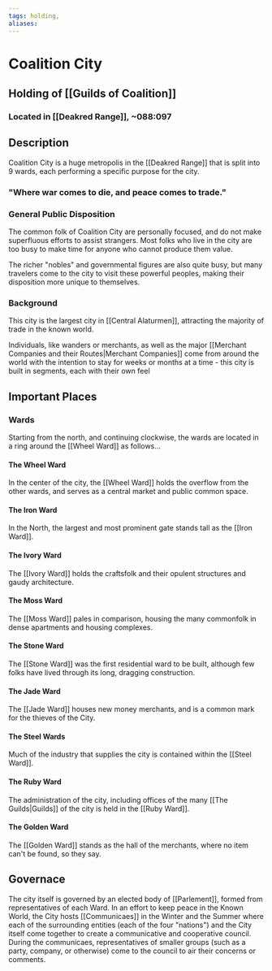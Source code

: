 ```yaml
---
tags: holding,
aliases:
---
```

# Coalition City
## Holding of [[Guilds of Coalition]]
### Located in [[Deakred Range]], ~088:097
## Description
Coalition City is a huge metropolis in the [[Deakred Range]] that is split into 9 wards, each performing a specific purpose for the city. 
### "Where war comes to die, and peace comes to trade."
### General Public Disposition

The common folk of Coalition City are personally focused, and do not make superfluous efforts to assist strangers. Most folks who live in the city are too busy to make time for anyone who cannot produce them value.

The richer "nobles" and governmental figures are also quite busy, but many travelers come to the city to visit these powerful peoples, making their disposition more unique to themselves.

### Background
This city is the largest city in [[Central Alaturmen]], attracting the majority of trade in the known world.

Individuals, like wanders or merchants, as well as the major [[Merchant Companies and their Routes|Merchant Companies]] come from around the world with the intention to stay for weeks or months at a time - this city is built in segments, each with their own feel

## Important Places
### Wards
Starting from the north, and continuing clockwise, the wards are located in a ring around the [[Wheel Ward]] as follows...
#### The Wheel Ward
In the center of the city, the [[Wheel Ward]] holds the overflow from the other wards, and serves as a central market and public common space. 
#### The Iron Ward
In the North, the largest and most prominent gate stands tall as the [[Iron Ward]]. 
#### The Ivory Ward
The [[Ivory Ward]] holds the craftsfolk and their opulent structures and gaudy architecture. 
#### The Moss Ward
The [[Moss Ward]] pales in comparison, housing the many commonfolk in dense apartments and housing complexes. 
#### The Stone Ward
The [[Stone Ward]] was the first residential ward to be built, although few folks have lived through its long, dragging construction. 
#### The Jade Ward
The [[Jade Ward]] houses new money merchants, and is a common mark for the thieves of the City. 
#### The Steel Wards
Much of the industry that supplies the city is contained within the [[Steel Ward]]. 
#### The Ruby Ward
The administration of the city, including offices of the many [[The Guilds|Guilds]] of the city is held in the [[Ruby Ward]]. 
#### The Golden Ward
The [[Golden Ward]] stands as the hall of the merchants, where no item can't be found, so they say.

## Governace
The city itself is governed by an elected body of [[Parlement]], formed from representatives of each Ward. In an effort to keep peace in the Known World, the City hosts [[Communicaes]] in the Winter and the Summer where each of the surrounding entities (each of the four "nations") and the City itself come together to create a communicative and cooperative council. During the communicaes, representatives of smaller groups (such as a party, company, or otherwise) come to the council to air their concerns or comments.